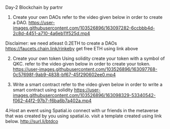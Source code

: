 Day-2 Blockchain by partnr

1. Create your own DAOs
refer to the video given below in order to create a DAO.
https://user-images.githubusercontent.com/103526896/163097282-6ccbbb4d-2c8d-4451-a710-4a6eb11f525d.mp4

Disclaimer: we need atleast 0.2ETH to create a DAOs
https://faucets.chain.link/rinkeby
get free ETH using link above

2. Create your own token
Using solidity create your token with a symbol of QKC.
refer to the video given below in order to create your token.
https://user-images.githubusercontent.com/103526896/163097768-0c57698f-9ab9-4838-bf67-45f290602ee0.mp4

3. Write a smart contract
refer to the video given below in order to write a smart contract using solidity
https://user-images.githubusercontent.com/103526896/163098329-53340542-f062-44f2-97b7-f6ba6b7a402a.mp4

4.Host an event using Spatial.io
connect with ur friends in the metaverse that was created by you using spatial.io.
visit a template created using link below.
http://surl.li/btdco




